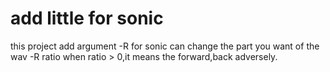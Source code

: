 # add little for sonic
this project add argument -R for sonic can change the part you want  of the wav 
-R ratio when ratio > 0,it means the forward,back adversely.

